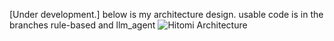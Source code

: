 [Under development.]
below is my architecture design.
usable code is in the branches rule-based and llm_agent
![Hitomi Architecture](./images/architecture.jpg)
